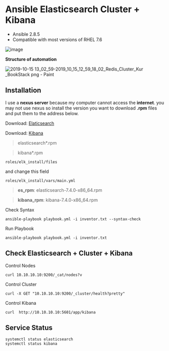 # Ansible Elasticsearch Cluster  + Kibana

-   Ansible 2.8.5
-   Compatible with most versions of RHEL 7.6
  
![image](https://user-images.githubusercontent.com/3519706/66912891-31658c80-f01c-11e9-8f78-f9d6d086c94d.png)

**Structure of automation**

![2019-10-15 13_02_59-2019_10_15_12_59_18_02_Redis_Cluster_Kur _BookStack png - Paint](https://user-images.githubusercontent.com/3519706/66905959-7b944100-f00f-11e9-8bfb-4d697a46f88a.png)


## Installation

I use a **nexus server** because my computer cannot access the **internet**. 
you may not use nexus so install the version you want to download **.rpm** 
files and put them to the address below.

Download: [Elaticsearch](https://www.elastic.co/downloads/elasticsearch)

Download: [Kibana](https://www.elastic.co/products/kibana)

> elasticsearch*.rpm

> kibana*.rpm

    roles/elk_install/files

and change this field

    roles/elk_install/vars/main.yml

>    **es_rpm**: elasticsearch-7.4.0-x86_64.rpm

>    **kibana_rpm**: kibana-7.4.0-x86_64.rpm

Check Syntax

    ansible-playbook playbook.yml -i inventor.txt --syntax-check

Run Playbook

    ansible-playbook playbook.yml -i inventor.txt

## Check Elasticsearch + Cluster + Kibana

Control Nodes

    curl 10.10.10.10:9200/_cat/nodes?v
Control Cluster

    curl -X GET "10.10.10.10:9200/_cluster/health?pretty"

Control Kibana

    curl  http://10.10.10.10:5601/app/kibana

## Service Status

    systemctl status elasticsearch
    systemctl status kibana
